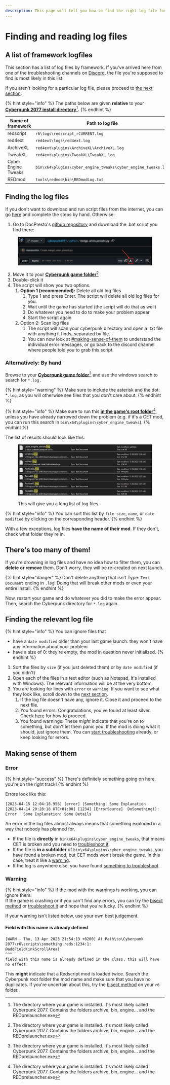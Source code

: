 ```yaml
---
description: This page will tell you how to find the right log file for your problem.
---
```


# Finding and reading log files

## A list of framework logfiles

This section has a list of log files by framework. If you've arrived here from one of the troubleshooting channels on [Discord](https://discord.gg/redmodding), the file you're supposed to find is most likely in this list.

If you aren't looking for a particular log file, please proceed to [the next section](finding-and-reading-log-files.md#finding-the-log-files).

{% hint style="info" %}
The paths below are given **relative** to your [**Cyberpunk 2077 install directory**](#user-content-fn-1)[^1]**.**
{% endhint %}

<table><thead><tr><th width="294">Name of framework</th><th>Path to log file</th></tr></thead><tbody><tr><td>redscript</td><td><code>r6\logs\redscript_rCURRENT.log</code></td></tr><tr><td>red4ext</td><td><code>red4ext\logs\red4ext.log</code></td></tr><tr><td>ArchiveXL</td><td><code>red4ext\plugins\ArchiveXL\ArchiveXL.log</code></td></tr><tr><td>TweakXL</td><td><code>red4ext\plugins\TweakXL\TweakXL.log</code></td></tr><tr><td>Cyber Engine Tweaks</td><td><code>bin\x64\plugins\cyber_engine_tweaks\cyber_engine_tweaks.log</code></td></tr><tr><td>REDmod</td><td><code>tools\redmod\bin\REDmodLog.txt</code></td></tr></tbody></table>

## Finding the log files

If you don't want to download and run script files from the internet, you can go [here](finding-and-reading-log-files.md#alternatively-by-hand) and complete the steps by hand. Otherwise:

1. Go to DocPresto's [github repository](https://github.com/DoctorPresto/Cyberpunk-Helper-Scripts/blob/main/FindAllErrors.bat) and download the .bat script you find there:

<figure><img src="../../.gitbook/assets/download_from_github.png" alt=""><figcaption></figcaption></figure>

2. Move it to your [**Cyberpunk game folder**](#user-content-fn-2)[^2]&#x20;
3. Double-click it
4. The script will show you two options.&#x20;
   1. **Option 1 (recommended):** Delete all old log files
      1. Type 1 and press Enter. The script will delete all old log files for you.
      2. Wait until the game has started (the script will do that as well)
      3. Do whatever you need to do to make your problem appear
      4. Start the script again
   2. Option 2: Scan log files
      1. The script will scan your cyberpunk directory and open a .txt file with anything it finds, separated by file.
      2. You can now look at [#making-sense-of-them](finding-and-reading-log-files.md#making-sense-of-them "mention") to understand the individual error messages, or go back to the discord channel where people told you to grab this script.

### Alternatively: By hand

Browse to your [**Cyberpunk game folder**](#user-content-fn-3)[^3] and use the windows search to search for `*.log.`

{% hint style="warning" %}
Make sure to include the asterisk and the dot: \*`.log`, as you will otherwise see files that you don't care about.
{% endhint %}

{% hint style="info" %}
Make sure to run this [**in the game's root folder**](#user-content-fn-4)[^4], unless you have already narrowed down the problem (e.g. if it's a CET mod, you can run this search in `bin\x64\plugins\cyber_engine_tweaks`).
{% endhint %}

The list of results should look like this:

<figure><img src="../../.gitbook/assets/userguide_logs.png" alt=""><figcaption><p>This will give you a long list of log files</p></figcaption></figure>

{% hint style="info" %}
You can sort this list by `file size`, `name`, or `date modified` by clicking on the corresponding header.
{% endhint %}

With a few exceptions, log files **have the name of their mod**. If they don't, check what folder they're in.

## There's too many of them!

If you're drowning in log files and have no idea how to filter them, you can **delete** **or remove** them. Don't worry, they will be re-created on next launch.

{% hint style="danger" %}
Don't delete anything that isn't Type: `Text Document` ending in `.log`! Doing that will break other mods or even your entire install.
{% endhint %}

Now, restart your game and do whatever you did to make the error appear. Then, search the Cyberpunk directory for `*.log` again.

## Finding the relevant log file

{% hint style="info" %}
You can ignore files that&#x20;

* have a `date modified` older than your last game launch: they won't have any information about your problem
* have a size of 0: they're empty, the mod in question never initialized.
{% endhint %}

1. Sort the files by `size` (if you just deleted them) or by `date modified` (if you didn't)
2. Open each of the files in a text editor (such as Notepad, it's installed with Windows). The relevant information will be at the very bottom.
3. You are looking for lines with `error` or `warning`. If you want to see what they look like, scroll down to the [next section](finding-and-reading-log-files.md#making-sense-of-them).
   1. If the log file doesn't have any, ignore it. Close it and proceed to the next file.
   2. You found errors: Congratulations, you've  found at least silver. Check [here](finding-and-reading-log-files.md#error) for how to proceed.
   3. You found warnings: These _might_ indicate that you're on to something, but don't let them panic you. If the mod is doing what it should, just ignore them. You can [start troubleshooting](finding-and-reading-log-files.md#warning) already, or keep looking for errors.

## Making sense of them

### Error

{% hint style="success" %}
There's definitely something going on here, you're on the right track!
{% endhint %}

Errors look like this:

```
[2023-04-15 12:04:18.956] [error] |Something| Some Explanation
[2023-04-14 20:28:18 UTC+01:00] [1234] [ErrorSource]  DoSomething(): Error ! Some Explanation: Some Details
```

An error in the log files almost always means that something exploded in a way that nobody has planned for.&#x20;

* If the file is **directly** in `bin\x64\plugins\cyber_engine_tweaks`, that means CET is broken and you need to [troubleshoot it](./#dealing-with-a-broken-mod).&#x20;
* If the file is **in a subfolder** of `bin\x64\plugins\cyber_engine_tweaks`, you have found a broken mod, but CET mods won't break the game. In this case, treat it like a [warning](finding-and-reading-log-files.md#warning).
* If the log is anywhere else, you have found [something to troubleshoot](./#dealing-with-a-broken-mod).

### Warning

{% hint style="info" %}
If the mod with the warnings is working, you can ignore them.\
If the game is crashing or if you can't find any errors, you can try the [bisect method](./#finding-the-broken-mod-bisecting) or [troubleshoot it](./#dealing-with-a-broken-mod) and hope that you're lucky.
{% endhint %}

If your warning isn't listed below, use your own best judgement.

#### Field with this name is already defined

```
[WARN - Thu, 13 Apr 2023 21:54:13 +0200] At Path\to\Cyberpunk 2077\r6\scripts\something.reds:1234:1:
@addField(inkScrollArea)
^^^
field with this name is already defined in the class, this will have no effect
```

This **might** indicate that a Redscript mod is loaded twice. Search the Cyberpunk root folder the mod name and make sure that you have no duplicates. If you're uncertain about this, try the [bisect method](./#finding-the-broken-mod-bisecting) on your `r6` folder.

[^1]: The directory where your game is installed. It's most likely called Cyberpunk 2077. Contains the folders archive, bin, engine… and the REDprelauncher.exe

[^2]: The directory where your game is installed. It's most likely called Cyberpunk 2077. Contains the folders archive, bin, engine… and the REDprelauncher.exe

[^3]: The directory where your game is installed. It's most likely called Cyberpunk 2077. Contains the folders archive, bin, engine… and the REDprelauncher.exe

[^4]: The directory where your game is installed. It's most likely called Cyberpunk 2077. Contains the folders archive, bin, engine… and the REDprelauncher.exe

